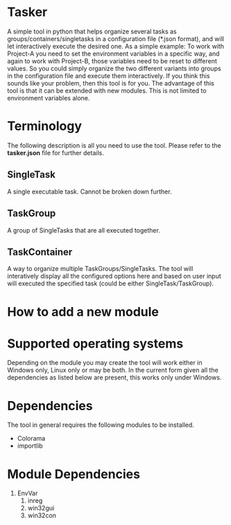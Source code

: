 # Tasker

A simple tool in python that helps organize several tasks as groups/containers/singletasks in a configuration file (*.json format), and will let interactively execute the desired one. As a simple example: To work with Project-A you need to set the environment variables in a specific way, and again to work with Project-B, those variables need to be reset to different values. So you could simply organize the two different variants into groups in the configuration file and execute them interactively. If you think this sounds like your problem, then this tool is for you. The advantage of this tool is that it can be extended with new modules. This is not limited to environment variables alone. 

# Terminology
The following description is all you need to use the tool. Please refer to the **tasker.json** file for further details.
## SingleTask
A single executable task. Cannot be broken down further.

## TaskGroup
A group of SingleTasks that are all executed together. 

## TaskContainer
A way to organize multiple TaskGroups/SingleTasks. The tool will interatively display all the configured options here and based on user input will executed the specified task (could be either SingleTask/TaskGroup).

# How to add a new module

# Supported operating systems
Depending on the module you may create the tool will work either in Windows only, Linux only or may be both. In the current form given all the dependencies as listed below are present, this works only under Windows.

# Dependencies
The tool in general requires the following modules to be installed.
* Colorama
* importlib

# Module Dependencies
1. EnvVar
   1. inreg
   1. win32gui
   1. win32con

